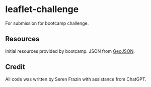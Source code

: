 # leaflet-challenge

For submission for bootcamp challenge.

## Resources

Initial resources provided by bootcamp. JSON from [GeoJSON](https://earthquake.usgs.gov/earthquakes/feed/v1.0/geojson.php).

## Credit

All code was written by Seren Frazin with assistance from ChatGPT.

